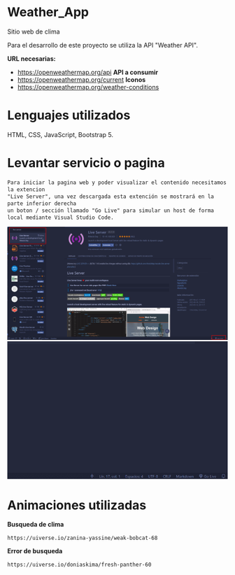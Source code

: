 # Weather_App
Sitio web de clima 

Para el desarrollo de este proyecto se utiliza la API "Weather API".

**URL necesarias:**
- https://openweathermap.org/api
**API a consumir**
- https://openweathermap.org/current
**Iconos**
- https://openweathermap.org/weather-conditions

# Lenguajes utilizados
HTML, CSS, JavaScript, Bootstrap 5.

# Levantar servicio o pagina
```
Para iniciar la pagina web y poder visualizar el contenido necesitamos la extencion
"Live Server", una vez descargada esta extención se mostrará en la parte inferior derecha 
un boton / sección llamado "Go Live" para simular un host de forma local mediante Visual Studio Code.
```

<img src="src/img/extension_live.png" alt="">

<img src="src/img/Go Live.gif" alt="">


# Animaciones utilizadas

**Busqueda de clima**
```
https://uiverse.io/zanina-yassine/weak-bobcat-68
```

**Error de busqueda**
```
https://uiverse.io/doniaskima/fresh-panther-60
```